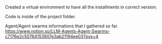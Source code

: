 Created a virtual environment to have all the installments in correct version.

Code is inside of the project folder.

Agent/Agent swarms informations that I gathered so far.
https://www.notion.so/LLM-Agents-Agent-Swarms-c7176e2c50764153907e3ab21194ee03?pvs=4

